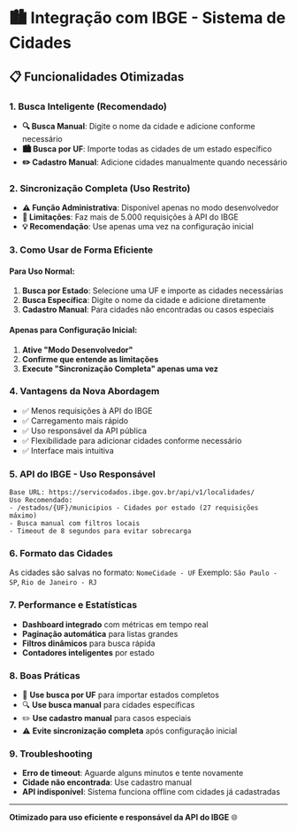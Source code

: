 # 🏙️ Integração com IBGE - Sistema de Cidades

## 📋 Funcionalidades Otimizadas

### 1. Busca Inteligente (Recomendado)
- **🔍 Busca Manual**: Digite o nome da cidade e adicione conforme necessário
- **🏙️ Busca por UF**: Importe todas as cidades de um estado específico
- **✏️ Cadastro Manual**: Adicione cidades manualmente quando necessário

### 2. Sincronização Completa (Uso Restrito)
- **⚠️ Função Administrativa**: Disponível apenas no modo desenvolvedor
- **🚨 Limitações**: Faz mais de 5.000 requisições à API do IBGE
- **💡 Recomendação**: Use apenas uma vez na configuração inicial

### 3. Como Usar de Forma Eficiente

#### Para Uso Normal:
1. **Busca por Estado**: Selecione uma UF e importe as cidades necessárias
2. **Busca Específica**: Digite o nome da cidade e adicione diretamente
3. **Cadastro Manual**: Para cidades não encontradas ou casos especiais

#### Apenas para Configuração Inicial:
1. **Ative "Modo Desenvolvedor"**
2. **Confirme que entende as limitações**
3. **Execute "Sincronização Completa" apenas uma vez**

### 4. Vantagens da Nova Abordagem
- ✅ Menos requisições à API do IBGE
- ✅ Carregamento mais rápido
- ✅ Uso responsável da API pública
- ✅ Flexibilidade para adicionar cidades conforme necessário
- ✅ Interface mais intuitiva

### 5. API do IBGE - Uso Responsável
```
Base URL: https://servicodados.ibge.gov.br/api/v1/localidades/
Uso Recomendado:
- /estados/{UF}/municipios - Cidades por estado (27 requisições máximo)
- Busca manual com filtros locais
- Timeout de 8 segundos para evitar sobrecarga
```

### 6. Formato das Cidades
As cidades são salvas no formato: `NomeCidade - UF`
Exemplo: `São Paulo - SP`, `Rio de Janeiro - RJ`

### 7. Performance e Estatísticas
- **Dashboard integrado** com métricas em tempo real
- **Paginação automática** para listas grandes
- **Filtros dinâmicos** para busca rápida
- **Contadores inteligentes** por estado

### 8. Boas Práticas
- 🚀 **Use busca por UF** para importar estados completos
- 🔍 **Use busca manual** para cidades específicas
- ✏️ **Use cadastro manual** para casos especiais
- ⚠️ **Evite sincronização completa** após configuração inicial

### 9. Troubleshooting
- **Erro de timeout**: Aguarde alguns minutos e tente novamente
- **Cidade não encontrada**: Use cadastro manual
- **API indisponível**: Sistema funciona offline com cidades já cadastradas

---
**Otimizado para uso eficiente e responsável da API do IBGE** 🌐
